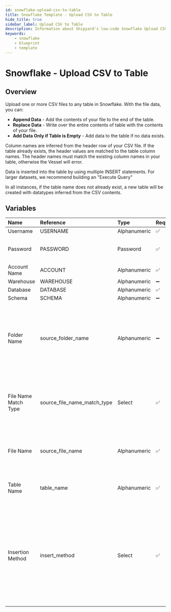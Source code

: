 ```yaml
---
id: snowflake-upload-csv-to-table
title: Snowflake Template - Upload CSV to Table
hide_title: true
sidebar_label: Upload CSV to Table
description: Information about Shipyard's low-code Snowflake Upload CSV to Table blueprint. Upload a CSV file to any table in Snowflake. With the file data, you can create a new table, overwrite the existing table, or append to the end of the table.
keywords:
    - snowflake
    - blueprint
    - template
---
```


# Snowflake - Upload CSV to Table

## Overview

Upload one or more CSV files to any table in Snowflake. With the file data, you can:
- **Append Data** - Add the contents of your file to the end of the table.
- **Replace Data** - Write over the entire contents of table with the contents of your file.
- **Add Data Only if Table is Empty** - Add data to the table if no data exists.

Column names are inferred from the header row of your CSV file. If the table already exists, the header values are matched to the table column names. The header names must match the existing column names in your table, otherwise the Vessel will error.

Data is inserted into the table by using multiple INSERT statements. For larger datasets, we recommend building an &#34;Execute Query&#34;

In all instances, if the table name does not already exist, a new table will be created with datatypes inferred from the CSV contents.



## Variables

| Name | Reference | Type | Required | Default | Options | Description |
|:---|:---|:---|:---|:---|:---|:---|
| Username | USERNAME | Alphanumeric | :white_check_mark: |  | - | - |
| Password | PASSWORD | Password | :white_check_mark: | - | - | Password for the provided username |
| Account Name | ACCOUNT | Alphanumeric | :white_check_mark: |  | - | - |
| Warehouse | WAREHOUSE | Alphanumeric | :heavy_minus_sign: | - | - | - |
| Database | DATABASE | Alphanumeric | :white_check_mark: |  | - | - |
| Schema | SCHEMA | Alphanumeric | :heavy_minus_sign: |  | - | - |
| Folder Name | source_folder_name | Alphanumeric | :heavy_minus_sign: |  | - | Folder where the file to upload can be found. Leaving blank will search in the current working directory. |
| File Name Match Type | source_file_name_match_type | Select | :white_check_mark: | `exact_match` | Exact Match: `exact_match`<br></br><br></br>Regex Match: `regex_match` | Determines if the text in &#34;File Name&#34; will match to one or multiple files. |
| File Name | source_file_name | Alphanumeric | :white_check_mark: |  | - | Name of the file to upload to the specified table |
| Table Name | table_name | Alphanumeric | :white_check_mark: |  | - | Name of the table where you want data inserted |
| Insertion Method | insert_method | Select | :white_check_mark: | `append` | Append Data: `append`<br></br><br></br>Replace Data: `replace`<br></br><br></br>Add Data Only if Table is Empty: `fail` | Determines how the data in your file will be added to the table |


